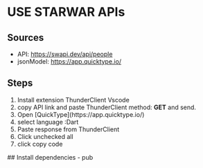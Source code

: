 # USE STARWAR APIs
## Sources
- API: https://swapi.dev/api/people
- jsonModel: https://app.quicktype.io/

## Steps
<ol>
    <li>Install extension ThunderClient Vscode</li>
    <li>copy API link and paste ThunderClient method: <b>GET</b> and send.</li>
    <li>Open [QuickType](https://app.quicktype.io/)</li>
    <li>select language :Dart</li>
    <li>Paste response from ThunderClient</li>
    <li>Click unchecked all</li>
    <li>click copy code</li>
</ol>
## Install dependencies
- pub 